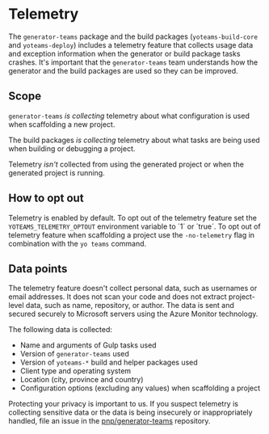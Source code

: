 # Telemetry

The `generator-teams` package and the build packages (`yoteams-build-core` and `yoteams-deploy`) includes a telemetry feature that collects usage data and exception information when the generator or build package tasks crashes. It's important that the `generator-teams` team understands how the generator and the build packages are used so they can be improved. 

## Scope

`generator-teams` *is collecting* telemetry about what configuration is used when scaffolding a new project. 

The build packages *is collecting* telemetry about what tasks are being used when building or debugging a project.

Telemetry *isn't* collected from using the generated project or when the generated project is running.

## How to opt out

Telemetry is enabled by default. To opt out of the telemetry feature set the `YOTEAMS_TELEMETRY_OPTOUT` environment variable to ´1´ or ´true´. To opt out of telemetry feature when scaffolding a project use the `-no-telemetry` flag in combination with the `yo teams` command.

## Data points

The telemetry feature doesn't collect personal data, such as usernames or email addresses. It does not scan your code and does not extract project-level data, such as name, repository, or author. The data is sent and secured securely to Microsoft servers using the Azure Monitor technology.

The following data is collected:

* Name and arguments of Gulp tasks used
* Version of `generator-teams` used
* Version of `yoteams-*` build and helper packages used
* Client type and operating system
* Location (city, province and country)
* Configuration options (excluding any values) when scaffolding a project

Protecting your privacy is important to us. If you suspect telemetry is collecting sensitive data or the data is being insecurely or inappropriately handled, file an issue in the [pnp/generator-teams](https://aka.ms/yoteams) repository.
